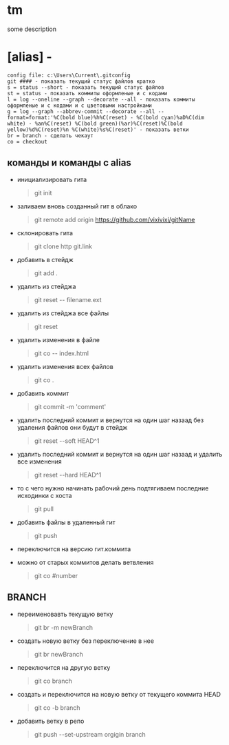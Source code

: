 # tm

some description

# [alias] -

    config file: c:\Users\Current\.gitconfig
    git #### - показать текущий статус файлов кратко
    s = status --short - показать текущий статус файлов
    st = status - показать коммиты оформленые и с кодами
    l = log --oneline --graph --decorate --all - показать коммиты оформленые и с кодами и с цветовыми настройками
    g = log --graph --abbrev-commit --decorate --all --format=format:'%C(bold blue)%h%C(reset) - %C(bold cyan)%aD%C(dim white) - %an%C(reset) %C(bold green)(%ar)%C(reset)%C(bold yellow)%d%C(reset)%n %C(white)%s%C(reset)' - показать ветки
    br = branch - сделать чекаут
    co = checkout

## команды и команды с alias

-   инициализировать гита
    > git init
-   заливаем вновь созданный гит в облако

    > git remote add origin https://github.com/vixivixi/gitName

-   склонировать гита
    > git clone http git.link
-   добавить в стейдж
    > git add .
-   удалить из стейджа
    > git reset -- filename.ext
-   удалить из стейджа все файлы
    > git reset
-   удалить изменения в файле
    > git co -- index.html
-   удалить изменения всех файлов
    > git co .
-   добавить коммит
    > git commit -m 'comment'
-   удалить последний коммит и вернутся на один шаг назаад без удаления файлов они будут в стейдж
    > git reset --soft HEAD^1
-   удалить последний коммит и вернутся на один шаг назаад и удалить все изменения
    > git reset --hard HEAD^1
-   то с чего нужно начинать рабочий день подтягиваем последние исходинки с хоста
    > git pull
-   добавить файлы в удаленный гит

    > git push

-   переключится на версию гит.коммита
-   можно от старых коммитов делать ветвления
    > git co #number

## BRANCH

-   переименовавть текущую ветку
    > git br -m newBranch
-   создать новую ветку без переключение в нее

    > git br newBranch

-   переключится на другую ветку

    > git co branch

-   создать и переключится на новую ветку от текущего коммита HEAD

    > git co -b branch

-   добавить ветку в репо
    > git push --set-upstream orgigin branch
